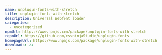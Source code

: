 ```yaml
---
name: unplugin-fonts-with-stretch
title: unplugin-fonts-with-stretch
description: Universal Webfont loader
categories:
  - uncategorized
npmUrl: https://www.npmjs.com/package/unplugin-fonts-with-stretch
repoUrl: https://github.com/cssninjaStudio/unplugin-fonts
homepageUrl: https://www.npmjs.com/package/unplugin-fonts-with-stretch
downloads: 23
---
```

